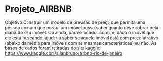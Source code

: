 # Projeto_AIRBNB
 Objetivo  Construir um modelo de previsão de preço que permita uma pessoa comum que possui um imóvel possa saber quanto deve cobrar pela diária do seu imóvel.  Ou ainda, para o locador comum, dado o imóvel que ele está buscando, ajudar a saber se aquele imóvel está com preço atrativo (abaixo da média para imóveis com as mesmas características) ou não.  As bases de dados foram retiradas do site kaggle: https://www.kaggle.com/allanbruno/airbnb-rio-de-janeiro
